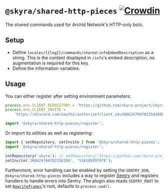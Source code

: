# `@skyra/shared-http-pieces` [![Crowdin](https://badges.crowdin.net/sharedhttppieces/localized.svg)](https://crowdin.com/project/sharedhttppieces)

The shared commands used for ArchId Network's HTTP-only bots.

## Setup

-   Define `locales/{{lng}}/commands/shared:infoEmbedDescription` as a string. This is the content displayed in `/info`'s embed description, no augmentation is required for this key.
-   Define the information variables.

## Usage

You can either register after setting environment parameters:

```typescript
process.env.CLIENT_REPOSITORY = 'https://github.com/skyra-project/skyra';
process.env.CLIENT_INVITE =
	'https://discord.com/oauth2/authorize?client_id=266624760782258186&permissions=534185897078&scope=bot%20applications.commands';

import '@skyra/shared-http-pieces/register';
```

Or import its utilities as well as registering:

```typescript
import { setRepository, setInvite } from '@skyra/shared-http-pieces';
import '@skyra/shared-http-pieces/register';

setRepository('skyra'); // setRepository('https://github.com/skyra-project/skyra');
setInvite('266624760782258186', '534185897078');
```

Furthermore, error handling can be enabled by setting the `SENTRY_DSN`, `@skyra/shared-http-pieces` includes a way to register [Sentry](https://docs.sentry.io) and registers handlers to handle errors into Sentry. The plugin also reads `SENTRY_ROOT` to set [`RewriteFrames`](https://docs.sentry.io/platforms/node/configuration/integrations/pluggable-integrations/#rewriteframes)'s root, defaults to `process.cwd()`.

